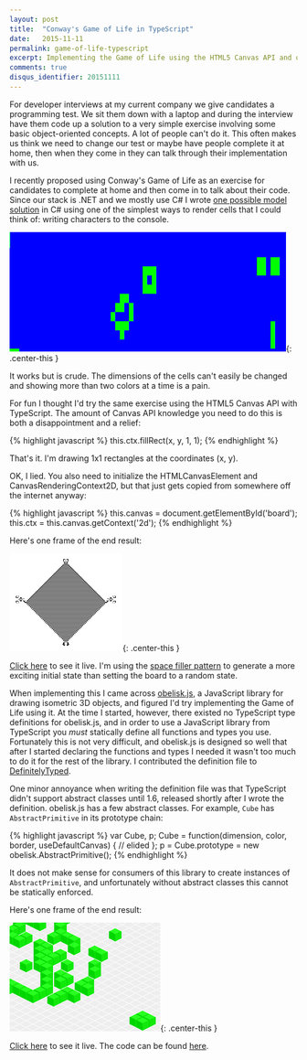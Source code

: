 ```yaml
---
layout: post
title:  "Conway's Game of Life in TypeScript"
date:   2015-11-11
permalink: game-of-life-typescript
excerpt: Implementing the Game of Life using the HTML5 Canvas API and obelisk.js
comments: true
disqus_identifier: 20151111
---
```


For developer interviews at my current company we give candidates a programming test. We sit them down with a laptop and during the interview have them code up a solution to a very simple exercise involving some basic object-oriented concepts. A lot of people can't do it. This often makes us think we need to change our test or maybe have people complete it at home, then when they come in they can talk through their implementation with us.

I recently proposed using Conway's Game of Life as an exercise for candidates to complete at home and then come in to talk about their code. Since our stack is .NET and we mostly use C# I wrote [one possible model solution](https://github.com/bdrupieski/GameOfLife) in C# using one of the simplest ways to render cells that I could think of: writing characters to the console.

![game of life blue and green blocks in console](/assets/2015-11-11-game-of-life-typescript/gameoflifecsharpconsole.gif){: .center-this }

It works but is crude. The dimensions of the cells can't easily be changed and showing more than two colors at a time is a pain.

For fun I thought I'd try the same exercise using the HTML5 Canvas API with TypeScript. The amount of Canvas API knowledge you need to do this is both a disappointment and a relief:

{% highlight javascript %}
this.ctx.fillRect(x, y, 1, 1);
{% endhighlight %}

That's it. I'm drawing 1x1 rectangles at the coordinates (x, y). 

OK, I lied. You also need to initialize the HTMLCanvasElement and CanvasRenderingContext2D, but that just gets copied from somewhere off the internet anyway:

{% highlight javascript %}
this.canvas = <HTMLCanvasElement>document.getElementById('board');
this.ctx = <CanvasRenderingContext2D>this.canvas.getContext('2d');
{% endhighlight %}

Here's one frame of the end result:

![game of life black and white space filler](/assets/2015-11-11-game-of-life-typescript/gameoflifespacefiller.png){: .center-this }

[Click here](/assets/2015-11-11-game-of-life-typescript/GameOfLife.html) to see it live. I'm using the [space filler pattern](https://en.wikipedia.org/wiki/Spacefiller) to generate a more exciting initial state than setting the board to a random state.

When implementing this I came across [obelisk.js](https://github.com/nosir/obelisk.js/), a JavaScript library for drawing isometric 3D objects, and figured I'd try implementing the Game of Life using it. At the time I started, however, there existed no TypeScript type definitions for obelisk.js, and in order to use a JavaScript library from TypeScript you *must* statically define all functions and types you use. Fortunately this is not very difficult, and obelisk.js is designed so well that after I started declaring the functions and types I needed it wasn't too much to do it for the rest of the library. I contributed the definition file to [DefinitelyTyped](https://github.com/DefinitelyTyped/DefinitelyTyped).

One minor annoyance when writing the definition file was that TypeScript didn't support abstract classes until 1.6, released shortly after I wrote the definition. obelisk.js has a few abstract classes. For example, `Cube` has `AbstractPrimitive` in its prototype chain:

{% highlight javascript %}
var Cube, p;
Cube = function(dimension, color, border, useDefaultCanvas) {
    // elided
};
p = Cube.prototype = new obelisk.AbstractPrimitive();
{% endhighlight %}

It does not make sense for consumers of this library to create instances of `AbstractPrimitive`, and unfortunately without abstract classes this cannot be statically enforced.

Here's one frame of the end result:

![game of life using obelisk showing green cubes](/assets/2015-11-11-game-of-life-typescript/gameoflifeobelisk.png){: .center-this }

[Click here](/assets/2015-11-11-game-of-life-typescript/GameOfLifeObelisk.html) to see it live. The code can be found [here](https://github.com/bdrupieski/GameOfLifeTypeScript).